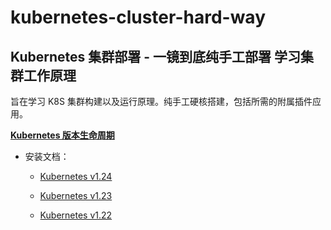 # kubernetes-cluster-hard-way

## Kubernetes 集群部署 - 一镜到底纯手工部署 学习集群工作原理

旨在学习 K8S 集群构建以及运行原理。纯手工硬核搭建，包括所需的附属插件应用。

[**Kubernetes 版本生命周期**](https://endoflife.date/kubernetes)

* 安装文档：
  * [Kubernetes v1.24](https://github.com/leonanu/kubernetes-cluster-hard-way/blob/main/v1.24.md)

  * [Kubernetes v1.23](https://github.com/leonanu/kubernetes-cluster-hard-way/blob/main/v1.23.md)

  * [Kubernetes v1.22](https://github.com/leonanu/kubernetes-cluster-hard-way/blob/main/v1.22.md)
